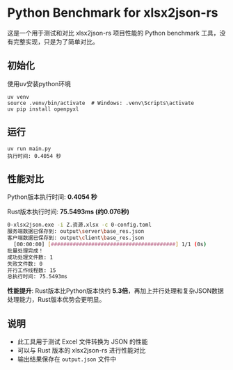
# Python Benchmark for xlsx2json-rs

这是一个用于测试和对比 xlsx2json-rs 项目性能的 Python benchmark 工具，没有完整实现，只是为了简单对比。

## 初始化

使用uv安装python环境
```
uv venv
source .venv/bin/activate  # Windows: .venv\Scripts\activate
uv pip install openpyxl
```

## 运行

```
uv run main.py
执行时间: 0.4054 秒
```

## 性能对比

Python版本执行时间: **0.4054 秒**

Rust版本执行时间: **75.5493ms (约0.076秒)**

```bash
0-xlsx2json.exe -i Z.资源.xlsx -c 0-config.toml
服务端数据已保存到: output\server\base_res.json
客户端数据已保存到: output\client\base_res.json
  [00:00:00] [########################################] 1/1 (0s)
批量处理完成！
成功处理文件数: 1
失败文件数: 0
并行工作线程数: 15
总执行时间: 75.5493ms
```

**性能提升**: Rust版本比Python版本快约 **5.3倍**，再加上并行处理和复杂JSON数据处理能力，Rust版本优势会更明显。

## 说明

- 此工具用于测试 Excel 文件转换为 JSON 的性能
- 可以与 Rust 版本的 xlsx2json-rs 进行性能对比
- 输出结果保存在 `output.json` 文件中
